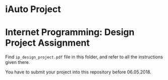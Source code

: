 # iAuto Project
# Internet Programming: Design Project Assignment

Find `ip_design_project.pdf` file in this folder, and refer to all the instructions given there. 

You have to submit your project into this repository before 06.05.2018.
